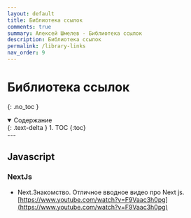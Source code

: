 ```yaml
---
layout: default
title: Библиотека ссылок
comments: true
summary: Алексей Шмелев - Библиотека ссылок
description: Библиотека ссылок
permalink: /library-links
nav_order: 9
---
```


# Библиотека ссылок
{: .no_toc }

<details open markdown="block">
  <summary>
    Содержание
  </summary>
  {: .text-delta }
1. TOC
{:toc}
</details>
---

## Javascript
### NextJs

- Next.Знакомство. Отличное вводное видео про Next js.
  [https://www.youtube.com/watch?v=F9Vaac3h0pg](https://www.youtube.com/watch?v=F9Vaac3h0pg) 